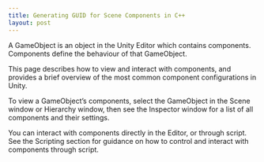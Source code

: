 ```yaml
---
title: Generating GUID for Scene Components in C++
layout: post
---
```


A GameObject
 is an object in the Unity Editor which contains components. Components define the behaviour of that GameObject.

This page describes how to view and interact with components, and provides a brief overview of the most common component configurations in Unity.

To view a GameObject’s components, select the GameObject in the Scene
 window or Hierarchy window, then see the Inspector
 window for a list of all components and their settings.

You can interact with components directly in the Editor, or through script. See the Scripting section for guidance on how to control and interact with components through script.
